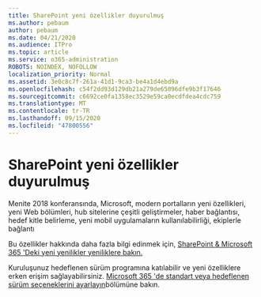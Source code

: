 ```yaml
---
title: SharePoint yeni özellikler duyurulmuş
ms.author: pebaum
author: pebaum
ms.date: 04/21/2020
ms.audience: ITPro
ms.topic: article
ms.service: o365-administration
ROBOTS: NOINDEX, NOFOLLOW
localization_priority: Normal
ms.assetid: 3e0c8c7f-261a-41d1-9ca3-be4a1d4ebd9a
ms.openlocfilehash: c54f2dd93d129db21a279de65096dfe9b3f17646
ms.sourcegitcommit: c6692ce0fa1358ec3529e59ca0ecdfdea4cdc759
ms.translationtype: MT
ms.contentlocale: tr-TR
ms.lasthandoff: 09/15/2020
ms.locfileid: "47800556"
---
```

# <a name="sharepoint-new-features-announced"></a>SharePoint yeni özellikler duyurulmuş

Menite 2018 konferansında, Microsoft, modern portalların yeni özellikleri, yeni Web bölümleri, hub sitelerine çeşitli geliştirmeler, haber bağlantısı, hedef kitle belirleme, yeni mobil uygulamaların kullanılabilirliği, ekiplerle bağlantı
  
Bu özellikler hakkında daha fazla bilgi edinmek için, [SharePoint &amp; Microsoft 365 'Deki yeni yenilikler yeniliklere bakın.](https://go.microsoft.com/fwlink/?linkid=2026502)
  
Kuruluşunuz hedeflenen sürüm programına katılabilir ve yeni özelliklere erken erişim sağlayabilirsiniz. [Microsoft 365 'de standart veya hedeflenen sürüm seçeneklerini ayarlayın](https://docs.microsoft.com/microsoft-365/admin/manage/release-options-in-office-365)bölümüne bakın.
